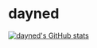 # dayned
[![dayned's GitHub stats](https://github-readme-stats.vercel.app/api?username=daynedd)](https://github.com/anuraghazra/github-readme-stats)
